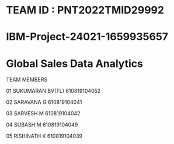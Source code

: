 # TEAM ID : PNT2022TMID29992

# IBM-Project-24021-1659935657
# Global Sales Data Analytics

TEAM MEMBERS

01 SUKUMARAN BV(TL)
610819104052


02 SARAVANA G 
610819104041


03 SARVESH M 
610819104042


04 SUBASH M 
610819104049


05 RISHINATH K
610819104039
